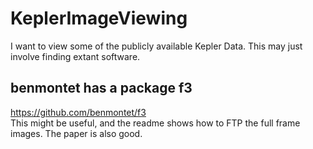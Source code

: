# KeplerImageViewing
I want to view some of the publicly available Kepler Data. This may just involve finding extant software.

## benmontet has a package f3
https://github.com/benmontet/f3  
This might be useful, and the readme shows how to FTP the full frame images.
The paper is also good. 
